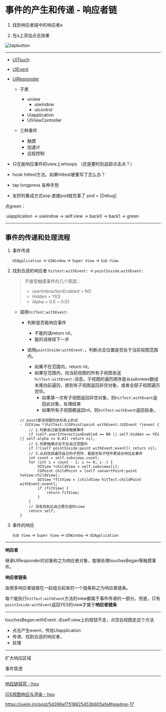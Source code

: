 # 事件的产生和传递 - 响应者链

1. 找到响应者链中的响应者a

2. 在a上添加点击效果

 ![tapbutton](./src/tapbutton.png)

---


- [UITouch](https://developer.apple.com/documentation/uikit/uitouch?language=objc)

- [UIEvent](https://developer.apple.com/documentation/uikit/uievent?language=objc)

- [UIResponder](https://developer.apple.com/documentation/uikit/uiresponder?language=objc)

  + 子类
     + uiview 
        + uiwindow 
        + uicontrol
     + Uiapplication 
     + UIViewController

  + 三种事件
    + 触摸
    + 加速计
    + 远程控制

- 只在能响应事件的view上whoops （还是要时刻追踪点击点？）

- hook hittest方法。如果hittest被重写了怎么办？

- tap longpress 各种手势

- 友好的集成方式aop 直接pod就完事了 pod = [Debug] 







 点green：

​	uiapplication -> uiwindow -> self.view -> back0 -> back1 -> green

---

## 事件的传递和处理流程

1. 事件传递 
  
    `UIApplication` -> `UIWindow` -> `Super View` -> `Sub View`

2. 找到合适的响应者 `hittest:withEvent:` -> `pointInside:withEvent:`
    > 不接受触摸事件的几个原因：
    > + userInteractionEnabled = NO
    > + Hidden = YES
    > + Alpha = 0.0 ~ 0.01

    
   + 调用`hitTest:withEvent:`

     - 判断是否能响应事件
       - 不能的话return nil，
       - 能的话继续下一步

     - 调用`pointInside:withEvent:`，判断点击位置是否处于当前视图范围内。
       - 如果不在范围内，return nil。
       - 如果在范围内，向当前视图的所有子视图发送`hitTest:withEvent:`消息。子视图的遍历顺序是从subviews数组末尾向前遍历，直到有子视图返回非空对象，或者全部子视图遍历完毕。
         - 如果第一次有子视图返回非空对象，则`hitTest:withEvent`返回此对象，处理结束
         - 如果所有子视图都返回nil，则`hitTest:withEvent`返回自身。

     ```objc
     // point是该视图的坐标系上的点
     - (UIView *)hitTest:(CGPoint)point withEvent:(UIEvent *)event {
         // 1.判断自己能否接收触摸事件
         if (self.userInteractionEnabled == NO || self.hidden == YES || self.alpha <= 0.01) return nil;
         // 2.判断触摸点在不在自己范围内
         if (![self pointInside:point withEvent:event]) return nil;
         // 3.从后往前遍历自己的子控件，看是否有子控件更适合响应此事件
         int count = self.subviews.count;
         for (int i = count - 1; i >= 0; i--) {
             UIView *childView = self.subviews[i];
             CGPoint childPoint = [self convertPoint:point toView:childView];
             UIView *fitView = [childView hitTest:childPoint withEvent:event];
             if (fitView) {
                 return fitView;
             }
         }
         // 没有找到比自己更合适的view
         return self;
     }
     ```

3. 事件的响应

    `Sub View` -> `Super View` -> `UIWindow` -> `UIApplication`

--- 
**响应者**

继承UIResponder的对象称之为响应者对象，能够处理touchesBegan等触摸事件。

**响应者链条**

由很多响应者链接在一起组合起来的一个链条称之为响应者链条。

每个能执行`hitTest:withEvent`方法的view都属于事件传递的一部分，但是，只有`pointInside:withEvent`返回YES的view才属于**响应者链条**

---

touchesBegan:withEvent:   点self.view上的按钮不走，点空白视图走这个方法






+ 点击产生event，传给UIapplication
+ 传递、找到合适的响应者，
+ 处理


---

扩大响应区域

事件穿透



----

[响应链探究 - hou](http://wiki.10101111.com/pages/viewpage.action?pageId=180835636)

[iOS视图响应与渲染 - hou](http://wiki.10101111.com/pages/viewpage.action?pageId=183142691)

https://juejin.im/post/5d396ef7518825453b605afa#heading-17
